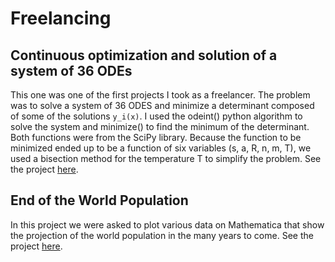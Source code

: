 # Freelancing

## Continuous optimization and solution of a system of 36 ODEs

This one was one of the first projects I took as a freelancer. The problem was to solve a system of 36 ODES 
and minimize a determinant composed of some of the solutions ```y_i(x)```. I used the odeint() python algorithm to solve the system and
minimize() to find the minimum of the determinant. Both functions were from the SciPy library. Because the function to be minimized ended up
to be a function of six variables (s, a, R, n, m, T), we used a bisection method for the temperature T to simplify the problem. See the project [here](https://github.com/mlliarm/pythonscience).

## End of the World Population

In this project we were asked to plot various data on Mathematica that show the projection of the world population in the many years to come. See the project [here](https://bitbucket.org/bit_from_it/theendoftheworldpop/).

